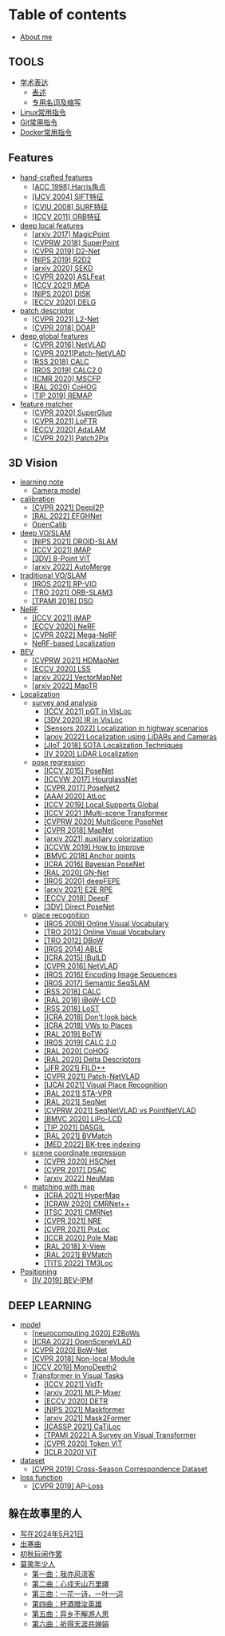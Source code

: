 # Table of contents

* [About me](README.md)

## TOOLS

* [学术表达](tools/xue-shu-biao-da/README.md)
  * [表述](tools/xue-shu-biao-da/biao-shu.md)
  * [专用名词及缩写](tools/xue-shu-biao-da/zhuan-yong-ming-ci-ji-suo-xie.md)
* [Linux常用指令](tools/linux-chang-yong-zhi-ling.md)
* [Git常用指令](tools/git-chang-yong-zhi-ling.md)
* [Docker常用指令](tools/docker-chang-yong-zhi-ling.md)

## Features

* [hand-crafted features](features/hand-crafted-features/README.md)
  * [\[ACC 1998\] Harris角点](features/hand-crafted-features/acc-1998-harris-jiao-dian.md)
  * [\[IJCV 2004\] SIFT特征](features/hand-crafted-features/ijcv-2004-sift-te-zheng.md)
  * [\[CVIU 2008\] SURF特征](features/hand-crafted-features/cviu-2008-surf-te-zheng.md)
  * [\[ICCV 2011\] ORB特征](features/hand-crafted-features/iccv-2011-orb-te-zheng.md)
* [deep local features](features/deep-local-features/README.md)
  * [\[arxiv 2017\] MagicPoint](features/deep-local-features/arxiv-2017-magicpoint.md)
  * [\[CVPRW 2018\] SuperPoint](features/deep-local-features/cvprw-2018-superpoint.md)
  * [\[CVPR 2019\] D2-Net](features/deep-local-features/cvpr-2019-d2-net.md)
  * [\[NIPS 2019\] R2D2](features/deep-local-features/nips-2019-r2d2.md)
  * [\[arxiv 2020\] SEKD](features/deep-local-features/arxiv-2020-sekd.md)
  * [\[CVPR 2020\] ASLFeat](features/deep-local-features/cvpr-2020-aslfeat.md)
  * [\[ICCV 2021\] MDA](features/deep-local-features/iccv-2021-mda.md)
  * [\[NIPS 2020\] DISK](features/deep-local-features/nips-2020-disk.md)
  * [\[ECCV 2020\] DELG](features/deep-local-features/eccv-2020-delg.md)
* [patch descriptor](features/patch-descriptor/README.md)
  * [\[CVPR 2021\] L2-Net](features/patch-descriptor/cvpr-2021-l2-net.md)
  * [\[CVPR 2018\] DOAP](features/patch-descriptor/cvpr-2018-doap.md)
* [deep global features](features/deep-global-features/README.md)
  * [\[CVPR 2016\] NetVLAD](features/deep-global-features/cvpr-2016-netvlad.md)
  * [\[CVPR 2021\]Patch-NetVLAD](features/deep-global-features/cvpr-2021-patch-netvlad.md)
  * [\[RSS 2018\] CALC](features/deep-global-features/rss-2018-calc.md)
  * [\[IROS 2019\] CALC2.0](features/deep-global-features/iros-2019-calc2.0.md)
  * [\[ICMR 2020\] MSCFP](features/deep-global-features/icmr-2020-mscfp.md)
  * [\[RAL 2020\] CoHOG](features/deep-global-features/ral-2020-cohog.md)
  * [\[TIP 2019\] REMAP](features/deep-global-features/tip-2019-remap.md)
* [feature matcher](features/feature-matcher/README.md)
  * [\[CVPR 2020\] SuperGlue](features/feature-matcher/cvpr-2020-superglue.md)
  * [\[CVPR 2021\] LoFTR](features/feature-matcher/cvpr-2021-loftr.md)
  * [\[ECCV 2020\] AdaLAM](features/feature-matcher/eccv-2020-adalam.md)
  * [\[CVPR 2021\] Patch2Pix](features/feature-matcher/cvpr-2021-patch2pix.md)

## 3D Vision

* [learning note](3d-vision/learning-note/README.md)
  * [Camera model](3d-vision/learning-note/camera-model.md)
* [calibration](3d-vision/calibration/README.md)
  * [\[CVPR 2021\] DeepI2P](3d-vision/calibration/cvpr-2021-deepi2p.md)
  * [\[RAL 2022\] EFGHNet](3d-vision/calibration/ral-2022-efghnet.md)
  * [OpenCalib](3d-vision/calibration/opencalib.md)
* [deep VO/SLAM](3d-vision/deep-vo-slam/README.md)
  * [\[NIPS 2021\] DROID-SLAM](3d-vision/deep-vo-slam/nips-2021-droid-slam.md)
  * [\[ICCV 2021\] iMAP](3d-vision/deep-vo-slam/iccv-2021-imap.md)
  * [\[3DV\] 8-Point ViT](3d-vision/deep-vo-slam/3dv-8-point-vit.md)
  * [\[arxiv 2022\] AutoMerge](3d-vision/deep-vo-slam/arxiv-2022-automerge.md)
* [traditional VO/SLAM](3d-vision/traditional-vo-slam/README.md)
  * [\[IROS 2021\] RP-VIO](3d-vision/traditional-vo-slam/iros-2021-rp-vio.md)
  * [\[TRO 2021\] ORB-SLAM3](3d-vision/traditional-vo-slam/tro-2021-orb-slam3.md)
  * [\[TPAMI 2018\] DSO](3d-vision/traditional-vo-slam/tpami-2018-dso.md)
* [NeRF](3d-vision/nerf/README.md)
  * [\[ICCV 2021\] iMAP](3d-vision/nerf/iccv-2021-imap.md)
  * [\[ECCV 2020\] NeRF](3d-vision/nerf/eccv-2020-nerf.md)
  * [\[CVPR 2022\] Mega-NeRF](3d-vision/nerf/cvpr-2022-mega-nerf.md)
  * [NeRF-based Localization](3d-vision/nerf/nerf-based-localization.md)
* [BEV](3d-vision/bev/README.md)
  * [\[CVPRW 2021\] HDMapNet](3d-vision/bev/cvprw-2021-hdmapnet.md)
  * [\[ECCV 2020\] LSS](3d-vision/bev/eccv-2020-lss.md)
  * [\[arxiv 2022\] VectorMapNet](3d-vision/bev/arxiv-2022-vectormapnet.md)
  * [\[arxiv 2022\] MapTR](3d-vision/bev/arxiv-2022-maptr.md)
* [Localization](3d-vision/localization/README.md)
  * [survey and analysis](3d-vision/localization/survey-and-analysis/README.md)
    * [\[ICCV 2021\] pGT in VisLoc](3d-vision/localization/survey-and-analysis/iccv-2021-pgt-in-visloc.md)
    * [\[3DV 2020\] IR in VisLoc](3d-vision/localization/survey-and-analysis/3dv-2020-ir-in-visloc.md)
    * [\[Sensors 2022\] Localization in highway scenarios](3d-vision/localization/survey-and-analysis/sensors-2022-localization-in-highway-scenarios.md)
    * [\[arxiv 2022\] Localization using LiDARs and Cameras](3d-vision/localization/survey-and-analysis/arxiv-2022-localization-using-lidars-and-cameras.md)
    * [\[JIoT 2018\] SOTA Localization Techniques](3d-vision/localization/survey-and-analysis/jiot-2018-sota-localization-techniques.md)
    * [\[IV 2020\] LiDAR Localization](3d-vision/localization/survey-and-analysis/iv-2020-lidar-localization.md)
  * [pose regression](3d-vision/localization/pose-regression/README.md)
    * [\[ICCV 2015\] PoseNet](3d-vision/localization/pose-regression/iccv-2015-posenet.md)
    * [\[ICCVW 2017\] HourglassNet](3d-vision/localization/pose-regression/iccvw-2017-hourglassnet.md)
    * [\[CVPR 2017\] PoseNet2](3d-vision/localization/pose-regression/cvpr-2017-posenet2.md)
    * [\[AAAI 2020\] AtLoc](3d-vision/localization/pose-regression/aaai-2020-atloc.md)
    * [\[ICCV 2019\] Local Supports Global](3d-vision/localization/pose-regression/iccv-2019-local-supports-global.md)
    * [\[ICCV 2021 \]Multi-scene Transformer](3d-vision/localization/pose-regression/iccv-2021-multi-scene-transformer.md)
    * [\[CVPRW 2020\] MultiScene PoseNet](3d-vision/localization/pose-regression/cvprw-2020-multiscene-posenet.md)
    * [\[CVPR 2018\] MapNet](3d-vision/localization/pose-regression/cvpr-2018-mapnet.md)
    * [\[arxiv 2021\] auxiliary colorization](3d-vision/localization/pose-regression/arxiv-2021-auxiliary-colorization.md)
    * [\[ICCVW 2019\] How to improve](3d-vision/localization/pose-regression/iccvw-2019-how-to-improve.md)
    * [\[BMVC 2018\] Anchor points](3d-vision/localization/pose-regression/bmvc-2018-anchor-points.md)
    * [\[ICRA 2016\] Bayesian PoseNet](3d-vision/localization/pose-regression/icra-2016-bayesian-posenet.md)
    * [\[RAL 2020\] GN-Net](3d-vision/localization/pose-regression/ral-2020-gn-net.md)
    * [\[IROS 2020\] deepFEPE](3d-vision/localization/pose-regression/iros-2020-deepfepe.md)
    * [\[arxiv 2021\] E2E RPE](3d-vision/localization/pose-regression/arxiv-2021-e2e-rpe.md)
    * [\[ECCV 2018\] DeepF](3d-vision/localization/pose-regression/eccv-2018-deepf.md)
    * [\[3DV\] Direct PoseNet](3d-vision/localization/pose-regression/3dv-direct-posenet.md)
  * [place recognition](3d-vision/localization/place-recognition/README.md)
    * [\[IROS 2009\] Online Visual Vocabulary](3d-vision/localization/place-recognition/iros-2009-online-visual-vocabulary.md)
    * [\[TRO 2012\] Online Visual Vocabulary](3d-vision/localization/place-recognition/tro-2012-online-visual-vocabulary.md)
    * [\[TRO 2012\] DBoW](3d-vision/localization/place-recognition/tro-2012-dbow.md)
    * [\[IROS 2014\] ABLE](3d-vision/localization/place-recognition/iros-2014-able.md)
    * [\[ICRA 2015\] IBuILD](3d-vision/localization/place-recognition/icra-2015-ibuild.md)
    * [\[CVPR 2016\] NetVLAD](3d-vision/localization/place-recognition/cvpr-2016-netvlad.md)
    * [\[IROS 2016\] Encoding Image Sequences](3d-vision/localization/place-recognition/iros-2016-encoding-image-sequences.md)
    * [\[IROS 2017\] Semantic SeqSLAM](3d-vision/localization/place-recognition/iros-2017-semantic-seqslam.md)
    * [\[RSS 2018\] CALC](3d-vision/localization/place-recognition/rss-2018-calc.md)
    * [\[RAL 2018\] iBoW-LCD](3d-vision/localization/place-recognition/ral-2018-ibow-lcd.md)
    * [\[RSS 2018\] LoST](3d-vision/localization/place-recognition/rss-2018-lost.md)
    * [\[ICRA 2018\] Don't look back](3d-vision/localization/place-recognition/icra-2018-dont-look-back.md)
    * [\[ICRA 2018\] VWs to Places](3d-vision/localization/place-recognition/icra-2018-vws-to-places.md)
    * [\[RAL 2019\] BoTW](3d-vision/localization/place-recognition/ral-2019-botw.md)
    * [\[IROS 2019\] CALC 2.0](3d-vision/localization/place-recognition/iros-2019-calc-2.0.md)
    * [\[RAL 2020\] CoHOG](3d-vision/localization/place-recognition/ral-2020-cohog.md)
    * [\[RAL 2020\] Delta Descriptors](3d-vision/localization/place-recognition/ral-2020-delta-descriptors.md)
    * [\[JFR 2021\] FILD++](3d-vision/localization/place-recognition/jfr-2021-fild++.md)
    * [\[CVPR 2021\] Patch-NetVLAD](3d-vision/localization/place-recognition/cvpr-2021-patch-netvlad.md)
    * [\[IJCAI 2021\] Visual Place Recognition](3d-vision/localization/place-recognition/ijcai-2021-visual-place-recognition.md)
    * [\[RAL 2021\] STA-VPR](3d-vision/localization/place-recognition/ral-2021-sta-vpr.md)
    * [\[RAL 2021\] SeqNet](3d-vision/localization/place-recognition/ral-2021-seqnet.md)
    * [\[CVPRW 2021\] SeqNetVLAD vs PointNetVLAD](3d-vision/localization/place-recognition/cvprw-2021-seqnetvlad-vs-pointnetvlad.md)
    * [\[BMVC 2020\] LiPo-LCD](3d-vision/localization/place-recognition/bmvc-2020-lipo-lcd.md)
    * [\[TIP 2021\] DASGIL](3d-vision/localization/place-recognition/tip-2021-dasgil.md)
    * [\[RAL 2021\] BVMatch](3d-vision/localization/place-recognition/ral-2021-bvmatch.md)
    * [\[MED 2022\] BK-tree indexing](3d-vision/localization/place-recognition/med-2022-bk-tree-indexing.md)
  * [scene coordinate regression](3d-vision/localization/scene-coordinate-regression/README.md)
    * [\[CVPR 2020\] HSCNet](3d-vision/localization/scene-coordinate-regression/cvpr-2020-hscnet.md)
    * [\[CVPR 2017\] DSAC](3d-vision/localization/scene-coordinate-regression/cvpr-2017-dsac.md)
    * [\[arxiv 2022\] NeuMap](3d-vision/localization/scene-coordinate-regression/arxiv-2022-neumap.md)
  * [matching with map](3d-vision/localization/matching-with-map/README.md)
    * [\[ICRA 2021\] HyperMap](3d-vision/localization/matching-with-map/icra-2021-hypermap.md)
    * [\[ICRAW 2020\] CMRNet++](3d-vision/localization/matching-with-map/icraw-2020-cmrnet++.md)
    * [\[ITSC 2021\] CMRNet](3d-vision/localization/matching-with-map/itsc-2021-cmrnet.md)
    * [\[CVPR 2021\] NRE](3d-vision/localization/matching-with-map/cvpr-2021-nre.md)
    * [\[CVPR 2021\] PixLoc](3d-vision/localization/matching-with-map/cvpr-2021-pixloc.md)
    * [\[ICCR 2020\] Pole Map](3d-vision/localization/matching-with-map/iccr-2020-pole-map.md)
    * [\[RAL 2018\] X-View](3d-vision/localization/matching-with-map/ral-2018-x-view.md)
    * [\[RAL 2021\] BVMatch](3d-vision/localization/matching-with-map/ral-2021-bvmatch.md)
    * [\[TITS 2022\] TM3Loc](3d-vision/localization/matching-with-map/tits-2022-tm3loc.md)
* [Positioning](3d-vision/positioning/README.md)
  * [\[IV 2019\] BEV-IPM](3d-vision/positioning/iv-2019-bev-ipm.md)

## DEEP LEARNING

* [model](deep-learning/model/README.md)
  * [\[neurocomputing 2020\] E2BoWs](deep-learning/model/neurocomputing-2020-e2bows.md)
  * [\[ICRA 2022\] OpenSceneVLAD](deep-learning/model/icra-2022-openscenevlad.md)
  * [\[CVPR 2020\] BoW-Net](deep-learning/model/cvpr-2020-bow-net.md)
  * [\[CVPR 2018\] Non-local Module](deep-learning/model/cvpr-2018-non-local-module.md)
  * [\[ICCV 2019\] MonoDepth2](deep-learning/model/iccv-2019-monodepth2.md)
  * [Transformer in Visual Tasks](deep-learning/model/transformer-in-visual-tasks/README.md)
    * [\[ICCV 2021\] VidTr](deep-learning/model/transformer-in-visual-tasks/iccv-2021-vidtr.md)
    * [\[arxiv 2021\] MLP-Mixer](deep-learning/model/transformer-in-visual-tasks/arxiv-2021-mlp-mixer.md)
    * [\[ECCV 2020\] DETR](deep-learning/model/transformer-in-visual-tasks/eccv-2020-detr.md)
    * [\[NIPS 2021\] Maskformer](deep-learning/model/transformer-in-visual-tasks/nips-2021-maskformer.md)
    * [\[arxiv 2021\] Mask2Former](deep-learning/model/transformer-in-visual-tasks/arxiv-2021-mask2former.md)
    * [\[ICASSP 2021\] CaTiLoc](deep-learning/model/transformer-in-visual-tasks/icassp-2021-catiloc.md)
    * [\[TPAMI 2022\] A Survey on Visual Transformer](deep-learning/model/transformer-in-visual-tasks/tpami-2022-a-survey-on-visual-transformer.md)
    * [\[CVPR 2020\] Token ViT](deep-learning/model/transformer-in-visual-tasks/cvpr-2020-token-vit.md)
    * [\[ICLR 2020\] ViT](deep-learning/model/transformer-in-visual-tasks/iclr-2020-vit.md)
* [dataset](deep-learning/dataset/README.md)
  * [\[CVPR 2019\] Cross-Season Correspondence Dataset](deep-learning/dataset/cvpr-2019-cross-season-correspondence-dataset.md)
* [loss function](deep-learning/loss-function/README.md)
  * [\[CVPR 2019\] AP-Loss](deep-learning/loss-function/cvpr-2019-ap-loss.md)

## 躲在故事里的人

* [写在2024年5月21日](duo-zai-gu-shi-li-de-ren/xie-zai-2024-nian-5-yue-21-ri.md)
* [出塞曲](duo-zai-gu-shi-li-de-ren/chu-sai-qu.md)
* [初秋玩闹作罢](duo-zai-gu-shi-li-de-ren/chu-qiu-wan-nao-zuo-ba.md)
* [莫笑年少人](duo-zai-gu-shi-li-de-ren/mo-xiao-nian-shao-ren/README.md)
  * [第一曲：我亦风流客](duo-zai-gu-shi-li-de-ren/mo-xiao-nian-shao-ren/di-yi-qu-wo-yi-feng-liu-ke.md)
  * [第二曲：心戍天山万里疆](duo-zai-gu-shi-li-de-ren/mo-xiao-nian-shao-ren/di-er-qu-xin-shu-tian-shan-wan-li-jiang.md)
  * [第三曲：一花一诗，一叶一词](duo-zai-gu-shi-li-de-ren/mo-xiao-nian-shao-ren/di-san-qu-yi-hua-yi-shi-yi-ye-yi-ci.md)
  * [第四曲：杯酒赠汝英雄](duo-zai-gu-shi-li-de-ren/mo-xiao-nian-shao-ren/di-si-qu-bei-jiu-zeng-ru-ying-xiong.md)
  * [第五曲：异乡不解游人思](duo-zai-gu-shi-li-de-ren/mo-xiao-nian-shao-ren/di-wu-qu-yi-xiang-bu-jie-you-ren-si.md)
  * [第六曲：祈得天涯共婵娟](duo-zai-gu-shi-li-de-ren/mo-xiao-nian-shao-ren/di-liu-qu-qi-de-tian-ya-gong-chan-juan.md)
